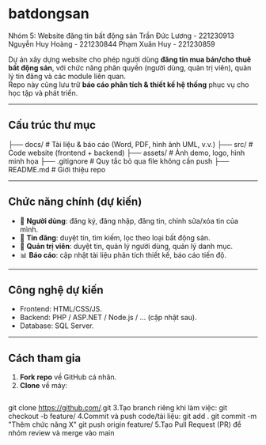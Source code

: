 # batdongsan
Nhóm 5: Website đăng tin bất động sản
Trần Đức Lương - 221230913
Nguyễn Huy Hoàng - 221230844
Phạm Xuân Huy - 221230859

Dự án xây dựng website cho phép người dùng **đăng tin mua bán/cho thuê bất động sản**, với chức năng phân quyền (người dùng, quản trị viên), quản lý tin đăng và các module liên quan.  
Repo này cũng lưu trữ **báo cáo phân tích & thiết kế hệ thống** phục vụ cho học tập và phát triển.

---

## Cấu trúc thư mục
├── docs/ # Tài liệu & báo cáo (Word, PDF, hình ảnh UML, v.v.)
├── src/ # Code website (frontend + backend)
├── assets/ # Ảnh demo, logo, hình minh họa
├── .gitignore # Quy tắc bỏ qua file không cần push
├── README.md # Giới thiệu repo

---

## Chức năng chính (dự kiến)
- 👤 **Người dùng**: đăng ký, đăng nhập, đăng tin, chỉnh sửa/xóa tin của mình.
- 📰 **Tin đăng**: duyệt tin, tìm kiếm, lọc theo loại bất động sản.
- 🔑 **Quản trị viên**: duyệt tin, quản lý người dùng, quản lý danh mục.
- 📊 **Báo cáo**: cập nhật tài liệu phân tích thiết kế, báo cáo tiến độ.

---

## Công nghệ dự kiến
- Frontend: HTML/CSS/JS.
- Backend: PHP / ASP.NET / Node.js / … (cập nhật sau).
- Database: SQL Server.

---

## Cách tham gia
1. **Fork repo** về GitHub cá nhân.
2. **Clone** về máy:  
   ```bash
  git clone https://github.com/<ten-repo>.git
3.Tạo branch riêng khi làm việc:
git checkout -b feature/<ten-tinh-nang>
4.Commit và push code/tài liệu:
git add .
git commit -m "Thêm chức năng X"
git push origin feature/<ten-tinh-nang>
5.Tạo Pull Request (PR) để nhóm review và merge vào main


